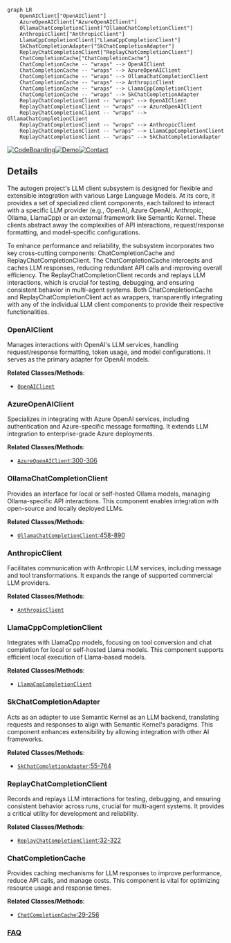 ```mermaid
graph LR
    OpenAIClient["OpenAIClient"]
    AzureOpenAIClient["AzureOpenAIClient"]
    OllamaChatCompletionClient["OllamaChatCompletionClient"]
    AnthropicClient["AnthropicClient"]
    LlamaCppCompletionClient["LlamaCppCompletionClient"]
    SkChatCompletionAdapter["SkChatCompletionAdapter"]
    ReplayChatCompletionClient["ReplayChatCompletionClient"]
    ChatCompletionCache["ChatCompletionCache"]
    ChatCompletionCache -- "wraps" --> OpenAIClient
    ChatCompletionCache -- "wraps" --> AzureOpenAIClient
    ChatCompletionCache -- "wraps" --> OllamaChatCompletionClient
    ChatCompletionCache -- "wraps" --> AnthropicClient
    ChatCompletionCache -- "wraps" --> LlamaCppCompletionClient
    ChatCompletionCache -- "wraps" --> SkChatCompletionAdapter
    ReplayChatCompletionClient -- "wraps" --> OpenAIClient
    ReplayChatCompletionClient -- "wraps" --> AzureOpenAIClient
    ReplayChatCompletionClient -- "wraps" --> OllamaChatCompletionClient
    ReplayChatCompletionClient -- "wraps" --> AnthropicClient
    ReplayChatCompletionClient -- "wraps" --> LlamaCppCompletionClient
    ReplayChatCompletionClient -- "wraps" --> SkChatCompletionAdapter
```

[![CodeBoarding](https://img.shields.io/badge/Generated%20by-CodeBoarding-9cf?style=flat-square)](https://github.com/CodeBoarding/GeneratedOnBoardings)[![Demo](https://img.shields.io/badge/Try%20our-Demo-blue?style=flat-square)](https://www.codeboarding.org/demo)[![Contact](https://img.shields.io/badge/Contact%20us%20-%20contact@codeboarding.org-lightgrey?style=flat-square)](mailto:contact@codeboarding.org)

## Details

The autogen project's LLM client subsystem is designed for flexible and extensible integration with various Large Language Models. At its core, it provides a set of specialized client components, each tailored to interact with a specific LLM provider (e.g., OpenAI, Azure OpenAI, Anthropic, Ollama, LlamaCpp) or an external framework like Semantic Kernel. These clients abstract away the complexities of API interactions, request/response formatting, and model-specific configurations.

To enhance performance and reliability, the subsystem incorporates two key cross-cutting components: ChatCompletionCache and ReplayChatCompletionClient. The ChatCompletionCache intercepts and caches LLM responses, reducing redundant API calls and improving overall efficiency. The ReplayChatCompletionClient records and replays LLM interactions, which is crucial for testing, debugging, and ensuring consistent behavior in multi-agent systems. Both ChatCompletionCache and ReplayChatCompletionClient act as wrappers, transparently integrating with any of the individual LLM client components to provide their respective functionalities.

### OpenAIClient
Manages interactions with OpenAI's LLM services, handling request/response formatting, token usage, and model configurations. It serves as the primary adapter for OpenAI models.


**Related Classes/Methods**:

- <a href="https://github.com/microsoft/autogen/blob/main/python/packages/autogen-ext/src/autogen_ext/models/openai/_openai_client.py" target="_blank" rel="noopener noreferrer">`OpenAIClient`</a>


### AzureOpenAIClient
Specializes in integrating with Azure OpenAI services, including authentication and Azure-specific message formatting. It extends LLM integration to enterprise-grade Azure deployments.


**Related Classes/Methods**:

- <a href="https://github.com/microsoft/autogen/blob/main/python/packages/autogen-studio/frontend/src/components/types/datamodel.ts#L300-L306" target="_blank" rel="noopener noreferrer">`AzureOpenAIClient`:300-306</a>


### OllamaChatCompletionClient
Provides an interface for local or self-hosted Ollama models, managing Ollama-specific API interactions. This component enables integration with open-source and locally deployed LLMs.


**Related Classes/Methods**:

- <a href="https://github.com/microsoft/autogen/blob/main/python/packages/autogen-ext/src/autogen_ext/models/ollama/_ollama_client.py#L458-L890" target="_blank" rel="noopener noreferrer">`OllamaChatCompletionClient`:458-890</a>


### AnthropicClient
Facilitates communication with Anthropic LLM services, including message and tool transformations. It expands the range of supported commercial LLM providers.


**Related Classes/Methods**:

- <a href="https://github.com/microsoft/autogen/blob/main/python/packages/autogen-ext/src/autogen_ext/models/anthropic/_anthropic_client.py" target="_blank" rel="noopener noreferrer">`AnthropicClient`</a>


### LlamaCppCompletionClient
Integrates with LlamaCpp models, focusing on tool conversion and chat completion for local or self-hosted Llama models. This component supports efficient local execution of Llama-based models.


**Related Classes/Methods**:

- <a href="https://github.com/microsoft/autogen/blob/main/python/packages/autogen-ext/src/autogen_ext/models/llama_cpp/_llama_cpp_completion_client.py" target="_blank" rel="noopener noreferrer">`LlamaCppCompletionClient`</a>


### SkChatCompletionAdapter
Acts as an adapter to use Semantic Kernel as an LLM backend, translating requests and responses to align with Semantic Kernel's paradigms. This component enhances extensibility by allowing integration with other AI frameworks.


**Related Classes/Methods**:

- <a href="https://github.com/microsoft/autogen/blob/main/python/packages/autogen-ext/src/autogen_ext/models/semantic_kernel/_sk_chat_completion_adapter.py#L55-L764" target="_blank" rel="noopener noreferrer">`SkChatCompletionAdapter`:55-764</a>


### ReplayChatCompletionClient
Records and replays LLM interactions for testing, debugging, and ensuring consistent behavior across runs, crucial for multi-agent systems. It provides a critical utility for development and reliability.


**Related Classes/Methods**:

- <a href="https://github.com/microsoft/autogen/blob/main/python/packages/autogen-ext/src/autogen_ext/models/replay/_replay_chat_completion_client.py#L32-L322" target="_blank" rel="noopener noreferrer">`ReplayChatCompletionClient`:32-322</a>


### ChatCompletionCache
Provides caching mechanisms for LLM responses to improve performance, reduce API calls, and manage costs. This component is vital for optimizing resource usage and response times.


**Related Classes/Methods**:

- <a href="https://github.com/microsoft/autogen/blob/main/python/packages/autogen-ext/src/autogen_ext/models/cache/_chat_completion_cache.py#L29-L256" target="_blank" rel="noopener noreferrer">`ChatCompletionCache`:29-256</a>




### [FAQ](https://github.com/CodeBoarding/GeneratedOnBoardings/tree/main?tab=readme-ov-file#faq)